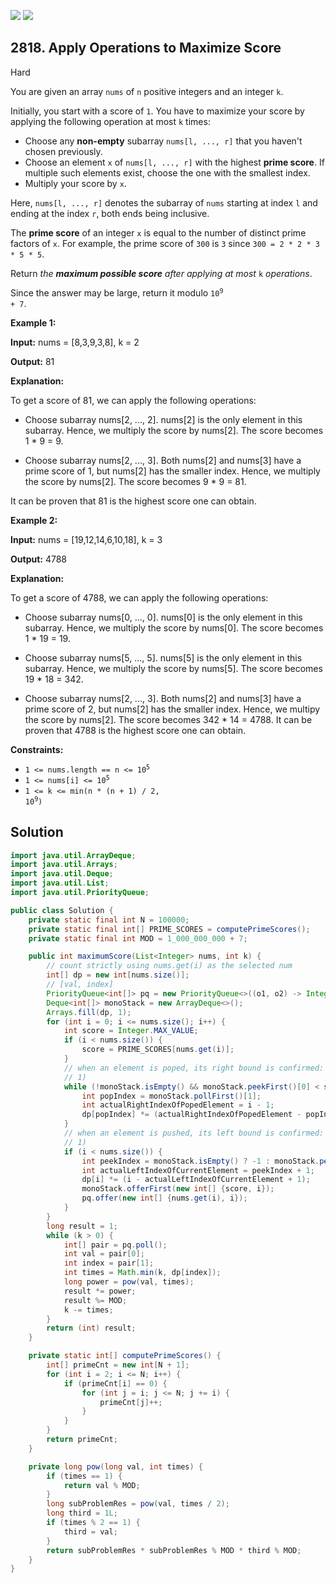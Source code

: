 [![](https://img.shields.io/github/stars/javadev/LeetCode-in-Java?label=Stars&style=flat-square)](https://github.com/javadev/LeetCode-in-Java)
[![](https://img.shields.io/github/forks/javadev/LeetCode-in-Java?label=Fork%20me%20on%20GitHub%20&style=flat-square)](https://github.com/javadev/LeetCode-in-Java/fork)

## 2818\. Apply Operations to Maximize Score

Hard

You are given an array `nums` of `n` positive integers and an integer `k`.

Initially, you start with a score of `1`. You have to maximize your score by applying the following operation at most `k` times:

*   Choose any **non-empty** subarray `nums[l, ..., r]` that you haven't chosen previously.
*   Choose an element `x` of `nums[l, ..., r]` with the highest **prime score**. If multiple such elements exist, choose the one with the smallest index.
*   Multiply your score by `x`.

Here, `nums[l, ..., r]` denotes the subarray of `nums` starting at index `l` and ending at the index `r`, both ends being inclusive.

The **prime score** of an integer `x` is equal to the number of distinct prime factors of `x`. For example, the prime score of `300` is `3` since `300 = 2 * 2 * 3 * 5 * 5`.

Return _the **maximum possible score** after applying at most_ `k` _operations_.

Since the answer may be large, return it modulo <code>10<sup>9</sup> + 7</code>.

**Example 1:**

**Input:** nums = [8,3,9,3,8], k = 2

**Output:** 81

**Explanation:**

To get a score of 81, we can apply the following operations:

- Choose subarray nums[2, ..., 2]. nums[2] is the only element in this subarray. Hence, we multiply the score by nums[2]. The score becomes 1 \* 9 = 9.

- Choose subarray nums[2, ..., 3]. Both nums[2] and nums[3] have a prime score of 1, but nums[2] has the smaller index. Hence, we multiply the score by nums[2]. The score becomes 9 \* 9 = 81.

It can be proven that 81 is the highest score one can obtain.

**Example 2:**

**Input:** nums = [19,12,14,6,10,18], k = 3

**Output:** 4788

**Explanation:**

To get a score of 4788, we can apply the following operations:

- Choose subarray nums[0, ..., 0]. nums[0] is the only element in this subarray. Hence, we multiply the score by nums[0]. The score becomes 1 \* 19 = 19.

- Choose subarray nums[5, ..., 5]. nums[5] is the only element in this subarray. Hence, we multiply the score by nums[5]. The score becomes 19 \* 18 = 342.

- Choose subarray nums[2, ..., 3]. Both nums[2] and nums[3] have a prime score of 2, but nums[2] has the smaller index. Hence, we multipy the score by nums[2]. The score becomes 342 \* 14 = 4788. It can be proven that 4788 is the highest score one can obtain. 

**Constraints:**

*   <code>1 <= nums.length == n <= 10<sup>5</sup></code>
*   <code>1 <= nums[i] <= 10<sup>5</sup></code>
*   <code>1 <= k <= min(n * (n + 1) / 2, 10<sup>9</sup>)</code>

## Solution

```java
import java.util.ArrayDeque;
import java.util.Arrays;
import java.util.Deque;
import java.util.List;
import java.util.PriorityQueue;

public class Solution {
    private static final int N = 100000;
    private static final int[] PRIME_SCORES = computePrimeScores();
    private static final int MOD = 1_000_000_000 + 7;

    public int maximumScore(List<Integer> nums, int k) {
        // count strictly using nums.get(i) as the selected num
        int[] dp = new int[nums.size()];
        // [val, index]
        PriorityQueue<int[]> pq = new PriorityQueue<>((o1, o2) -> Integer.compare(o2[0], o1[0]));
        Deque<int[]> monoStack = new ArrayDeque<>();
        Arrays.fill(dp, 1);
        for (int i = 0; i <= nums.size(); i++) {
            int score = Integer.MAX_VALUE;
            if (i < nums.size()) {
                score = PRIME_SCORES[nums.get(i)];
            }
            // when an element is poped, its right bound is confirmed: (i - left + 1) * (right - i +
            // 1)
            while (!monoStack.isEmpty() && monoStack.peekFirst()[0] < score) {
                int popIndex = monoStack.pollFirst()[1];
                int actualRightIndexOfPopedElement = i - 1;
                dp[popIndex] *= (actualRightIndexOfPopedElement - popIndex + 1);
            }
            // when an element is pushed, its left bound is confirmed: (i - left + 1) * (right - i +
            // 1)
            if (i < nums.size()) {
                int peekIndex = monoStack.isEmpty() ? -1 : monoStack.peekFirst()[1];
                int actualLeftIndexOfCurrentElement = peekIndex + 1;
                dp[i] *= (i - actualLeftIndexOfCurrentElement + 1);
                monoStack.offerFirst(new int[] {score, i});
                pq.offer(new int[] {nums.get(i), i});
            }
        }
        long result = 1;
        while (k > 0) {
            int[] pair = pq.poll();
            int val = pair[0];
            int index = pair[1];
            int times = Math.min(k, dp[index]);
            long power = pow(val, times);
            result *= power;
            result %= MOD;
            k -= times;
        }
        return (int) result;
    }

    private static int[] computePrimeScores() {
        int[] primeCnt = new int[N + 1];
        for (int i = 2; i <= N; i++) {
            if (primeCnt[i] == 0) {
                for (int j = i; j <= N; j += i) {
                    primeCnt[j]++;
                }
            }
        }
        return primeCnt;
    }

    private long pow(long val, int times) {
        if (times == 1) {
            return val % MOD;
        }
        long subProblemRes = pow(val, times / 2);
        long third = 1L;
        if (times % 2 == 1) {
            third = val;
        }
        return subProblemRes * subProblemRes % MOD * third % MOD;
    }
}
```